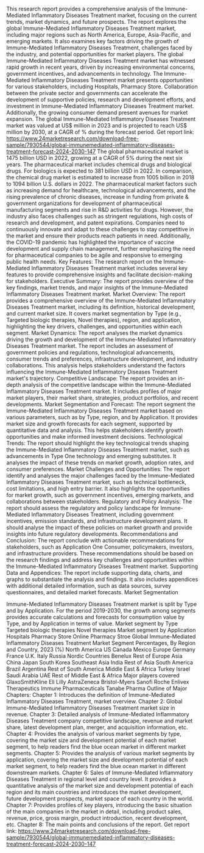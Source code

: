 This research report provides a comprehensive analysis of the Immune-Mediated Inflammatory Diseases Treatment market, focusing on the current trends, market dynamics, and future prospects. The report explores the global Immune-Mediated Inflammatory Diseases Treatment market, including major regions such as North America, Europe, Asia-Pacific, and emerging markets. It also examines key factors driving the growth of Immune-Mediated Inflammatory Diseases Treatment, challenges faced by the industry, and potential opportunities for market players.
The global Immune-Mediated Inflammatory Diseases Treatment market has witnessed rapid growth in recent years, driven by increasing environmental concerns, government incentives, and advancements in technology. The Immune-Mediated Inflammatory Diseases Treatment market presents opportunities for various stakeholders, including Hospitals, Pharmacy Store. Collaboration between the private sector and governments can accelerate the development of supportive policies, research and development efforts, and investment in Immune-Mediated Inflammatory Diseases Treatment market. Additionally, the growing consumer demand present avenues for market expansion.
The global Immune-Mediated Inflammatory Diseases Treatment market was valued at US$ million in 2023 and is projected to reach US$ million by 2030, at a CAGR of % during the forecast period.
Get report link: https://www.24marketresearch.com/download-free-sample/7930544/global-immunemediated-inflammatory-diseases-treatment-forecast-2024-2030-147
The global pharmaceutical market is 1475 billion USD in 2022, growing at a CAGR of 5% during the next six years. The pharmaceutical market includes chemical drugs and biological drugs. For biologics is expected to 381 billion USD in 2022. In comparison, the chemical drug market is estimated to increase from 1005 billion in 2018 to 1094 billion U.S. dollars in 2022. The pharmaceutical market factors such as increasing demand for healthcare, technological advancements, and the rising prevalence of chronic diseases, increase in funding from private & government organizations for development of pharmaceutical manufacturing segments and rise in R&D activities for drugs. However, the industry also faces challenges such as stringent regulations, high costs of research and development, and patent expirations. Companies need to continuously innovate and adapt to these challenges to stay competitive in the market and ensure their products reach patients in need. Additionally, the COVID-19 pandemic has highlighted the importance of vaccine development and supply chain management, further emphasizing the need for pharmaceutical companies to be agile and responsive to emerging public health needs.
Key Features:
The research report on the Immune-Mediated Inflammatory Diseases Treatment market includes several key features to provide comprehensive insights and facilitate decision-making for stakeholders.
Executive Summary: The report provides overview of the key findings, market trends, and major insights of the Immune-Mediated Inflammatory Diseases Treatment market.
Market Overview: The report provides a comprehensive overview of the Immune-Mediated Inflammatory Diseases Treatment market, including its definition, historical development, and current market size. It covers market segmentation by Type (e.g., Targeted biologic therapies, Novel therapies), region, and application, highlighting the key drivers, challenges, and opportunities within each segment.
Market Dynamics: The report analyses the market dynamics driving the growth and development of the Immune-Mediated Inflammatory Diseases Treatment market. The report includes an assessment of government policies and regulations, technological advancements, consumer trends and preferences, infrastructure development, and industry collaborations. This analysis helps stakeholders understand the factors influencing the Immune-Mediated Inflammatory Diseases Treatment market's trajectory.
Competitive Landscape: The report provides an in-depth analysis of the competitive landscape within the Immune-Mediated Inflammatory Diseases Treatment market. It includes profiles of major market players, their market share, strategies, product portfolios, and recent developments.
Market Segmentation and Forecast: The report segment the Immune-Mediated Inflammatory Diseases Treatment market based on various parameters, such as by Type, region, and by Application. It provides market size and growth forecasts for each segment, supported by quantitative data and analysis. This helps stakeholders identify growth opportunities and make informed investment decisions.
Technological Trends: The report should highlight the key technological trends shaping the Immune-Mediated Inflammatory Diseases Treatment market, such as advancements in Type One technology and emerging substitutes. It analyses the impact of these trends on market growth, adoption rates, and consumer preferences.
Market Challenges and Opportunities: The report identify and analyses the major challenges faced by the Immune-Mediated Inflammatory Diseases Treatment market, such as technical bottleneck, cost limitations, and high entry barrier. It also highlights the opportunities for market growth, such as government incentives, emerging markets, and collaborations between stakeholders.
Regulatory and Policy Analysis: The report should assess the regulatory and policy landscape for Immune-Mediated Inflammatory Diseases Treatment, including government incentives, emission standards, and infrastructure development plans. It should analyse the impact of these policies on market growth and provide insights into future regulatory developments.
Recommendations and Conclusion: The report conclude with actionable recommendations for stakeholders, such as Application One Consumer, policymakers, investors, and infrastructure providers. These recommendations should be based on the research findings and address key challenges and opportunities within the Immune-Mediated Inflammatory Diseases Treatment market.
Supporting Data and Appendices: The report include supporting data, charts, and graphs to substantiate the analysis and findings. It also includes appendices with additional detailed information, such as data sources, survey questionnaires, and detailed market forecasts.
Market Segmentation

Immune-Mediated Inflammatory Diseases Treatment market is split by Type and by Application. For the period 2019-2030, the growth among segments provides accurate calculations and forecasts for consumption value by Type, and by Application in terms of value.
Market segment by Type
Targeted biologic therapies
Novel therapies
Market segment by Application
Hospitals
Pharmacy Store
Online Pharmacy Stroe
Global Immune-Mediated Inflammatory Diseases Treatment Market Segment Percentages, By Region and Country, 2023 (%)
North America
US
Canada
Mexico
Europe
Germany
France
U.K.
Italy
Russia
Nordic Countries
Benelux
Rest of Europe
Asia
China
Japan
South Korea
Southeast Asia
India
Rest of Asia
South America
Brazil
Argentina
Rest of South America
Middle East & Africa
Turkey
Israel
Saudi Arabia
UAE
Rest of Middle East & Africa
Major players covered
GlaxoSmithKline
Eli Lilly
AstraZeneca
Bristol-Myers
Sanofi
Roche
Enlivex Therapeutics
Immune Pharmaceuticals
Tanabe Pharma
Outline of Major Chapters:
Chapter 1: Introduces the definition of Immune-Mediated Inflammatory Diseases Treatment, market overview.
Chapter 2: Global Immune-Mediated Inflammatory Diseases Treatment market size in revenue.
Chapter 3: Detailed analysis of Immune-Mediated Inflammatory Diseases Treatment company competitive landscape, revenue and market share, latest development plan, merger, and acquisition information, etc.
Chapter 4: Provides the analysis of various market segments by type, covering the market size and development potential of each market segment, to help readers find the blue ocean market in different market segments.
Chapter 5: Provides the analysis of various market segments by application, covering the market size and development potential of each market segment, to help readers find the blue ocean market in different downstream markets.
Chapter 6: Sales of Immune-Mediated Inflammatory Diseases Treatment in regional level and country level. It provides a quantitative analysis of the market size and development potential of each region and its main countries and introduces the market development, future development prospects, market space of each country in the world.
Chapter 7: Provides profiles of key players, introducing the basic situation of the main companies in the market in detail, including product sales, revenue, price, gross margin, product introduction, recent development, etc.
Chapter 8: The main points and conclusions of the report.
Get report link: https://www.24marketresearch.com/download-free-sample/7930544/global-immunemediated-inflammatory-diseases-treatment-forecast-2024-2030-147
